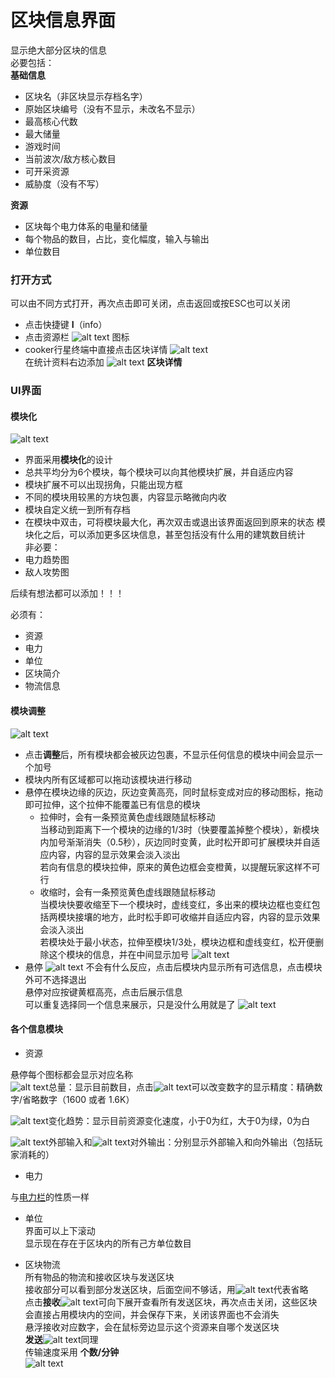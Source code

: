 # 区块信息界面
显示绝大部分区块的信息  
必要包括：  
**基础信息**
- 区块名（非区块显示存档名字）
- 原始区块编号（没有不显示，未改名不显示）
- 最高核心代数 
- 最大储量
- 游戏时间
- 当前波次/敌方核心数目
- 可开采资源
- 威胁度（没有不写）  

**资源**
- 区块每个电力体系的电量和储量
- 每个物品的数目，占比，变化幅度，输入与输出
- 单位数目
### 打开方式
可以由不同方式打开，再次点击即可关闭，点击返回或按ESC也可以关闭  
- 点击快捷键 **I**（info）
- 点击资源栏 ![alt text](图/BlockInformation.png) 图标
- cooker行星终端中直接点击区块详情
![alt text](图/区块信息.png)  
在统计资料右边添加 ![alt text](图/BlockInformation.png) **区块详情**   


### UI界面
#### 模块化
![alt text](图/区块信息界面.png)
- 界面采用**模块化**的设计  
- 总共平均分为6个模块，每个模块可以向其他模块扩展，并自适应内容  
- 模块扩展不可以出现拐角，只能出现方框
- 不同的模块用较黑的方块包裹，内容显示略微向内收  
- 模块自定义统一到所有存档
- 在模块中双击，可将模块最大化，再次双击或退出该界面返回到原来的状态
模块化之后，可以添加更多区块信息，甚至包括没有什么用的建筑数目统计  
非必要：
- 电力趋势图
- 敌人攻势图  

后续有想法都可以添加！！！

必须有：
- 资源
- 电力
- 单位
- 区块简介
- 物流信息

#### 模块调整
![alt text](图/区块信息-调整.png)
- 点击**调整**后，所有模块都会被灰边包裹，不显示任何信息的模块中间会显示一个加号
- 模块内所有区域都可以拖动该模块进行移动
- 悬停在模块边缘的灰边，灰边变黄高亮，同时鼠标变成对应的移动图标，拖动即可拉伸，这个拉伸不能覆盖已有信息的模块  
   - 拉伸时，会有一条预览黄色虚线跟随鼠标移动  
当移动到距离下一个模块的边缘的1/3时（快要覆盖掉整个模块），新模块内加号渐渐消失（0.5秒），灰边同时变黄，此时松开即可扩展模块并自适应内容，内容的显示效果会淡入淡出  
若向有信息的模块拉伸，原来的黄色边框会变橙黄，以提醒玩家这样不可行
   - 收缩时，会有一条预览黄色虚线跟随鼠标移动  
   当模块快要收缩至下一个模块时，虚线变红，多出来的模块边框也变红包括两模块接壤的地方，此时松手即可收缩并自适应内容，内容的显示效果会淡入淡出  
   若模块处于最小状态，拉伸至模块1/3处，模块边框和虚线变红，松开便删除这个模块的信息，并在中间显示加号
   ![alt text](图/区块信息-调整模块.png)
- 悬停 ![alt text](图/add.png) 不会有什么反应，点击后模块内显示所有可选信息，点击模块外可不选择退出  
悬停对应按键黄框高亮，点击后展示信息  
可以重复选择同一个信息来展示，只是没什么用就是了
![alt text](图/区块信息-添加信息.png)
#### 各个信息模块
- 资源  

悬停每个图标都会显示对应名称  
    ![alt text](图/totalitem.png)总量：显示目前数目，点击![alt text](图/totalitem.png)可以改变数字的显示精度：精确数字/省略数字（1600 或者 1.6K）

   ![alt text](图/tendency.png)变化趋势：显示目前资源变化速度，小于0为红，大于0为绿，0为白  

   ![alt text](图/enter.png)外部输入和![alt text](图/exit.png)对外输出：分别显示外部输入和向外输出（包括玩家消耗的）

- 电力  

与[电力栏](电力栏.md)的性质一样

- 单位  
界面可以上下滚动  
显示现在存在于区块内的所有己方单位数目

- 区块物流  
所有物品的物流和接收区块与发送区块  
接收部分可以看到部分发送区块，后面空间不够话，用![alt text](图/rename.png)代表省略  
点击**接收**![alt text](图/download.png)可向下展开查看所有发送区块，再次点击关闭，这些区块会直接占用模块内的空间，并会保存下来，关闭该界面也不会消失  
悬浮接收对应数字，会在鼠标旁边显示这个资源来自哪个发送区块  
**发送**![alt text](图/upload.png)同理  
传输速度采用 **个数/分钟**   
![alt text](图/区块信息-物流.png)